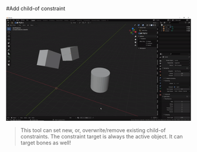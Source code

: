 #Add child-of constraint

![Radial array](../gifs/addchildofcstr.gif)  

>This tool can set new, or, overwrite/remove existing child-of constraints. The constraint target is always the active object. It can target bones as well!
